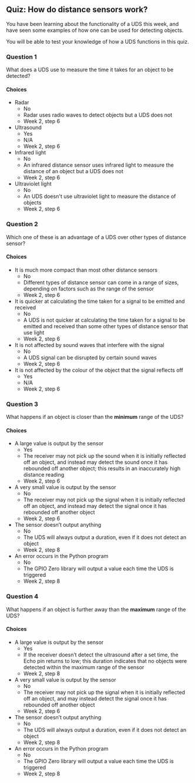 [comment]: # (
Feedback Author: Normally lead educator
)

## Quiz: How do distance sensors work?

You have been learning about the functionality of a UDS this week, and have seen some examples of how one can be used for detecting objects.

You will be able to test your knowledge of how a UDS functions in this quiz.

### Question 1

What does a UDS use to measure the time it takes for an object to be detected? 

#### Choices 

+ Radar
    + No 
    + Radar uses radio waves to detect objects but a UDS does not
    + Week 2, step 6
+ Ultrasound
    + Yes 
    + N/A 
    + Week 2, step 6
+ Infrared light
    + No
    + An infrared distance sensor uses infrared light to measure the distance of an object but a UDS does not
    + Week 2, step 6
+ Ultraviolet light
    + No
    + An  UDS doesn't use ultraviolet light to measure the distance of objects
    + Week 2, step 6

### Question 2

Which one of these is an advantage of a UDS over other types of distance sensor?

#### Choices 

+ It is much more compact than most other distance sensors
    + No 
    + Different types of distance sensor can come in a range of sizes, depending on factors such as the range of the sensor
    + Week 2, step 6
+ It is quicker at calculating the time taken for a signal to be emitted and received 
    + No 
    + A UDS is not quicker at calculating the time taken for a signal to be emitted and received than some other types of distance sensor that use light
    + Week 2, step 6
+ It is not affected by sound waves that interfere with the signal
    + No
    + A UDS signal can be disrupted by certain sound waves
    + Week 2, step 6
+ It is not affected by the colour of the object that the signal reflects off
    + Yes
    + N/A
    + Week 2, step 6

### Question 3

What happens if an object is closer than the **minimum** range of the UDS?

#### Choices 

+ A large value is output by the sensor
    + Yes 
    + The receiver may not pick up the sound when it is initially reflected off an object, and instead may detect the sound once it has rebounded off another object; this results in an inaccurately high distance reading
    + Week 2, step 6
+ A very small value is output by the sensor
    + No 
    + The receiver may not pick up the signal when it is initially reflected off an object, and instead may detect the signal once it has rebounded off another object
    + Week 2, step 6
+ The sensor doesn’t output anything
    + No
    + The UDS will always output a duration, even if it does not detect an object
    + Week 2, step 8
+ An error occurs in the Python program
    + No
    + The GPIO Zero library will output a value each time the UDS is triggered
    + Week 2, step 8

### Question 4

What happens if an object is further away than the **maximum** range of the UDS?

#### Choices 

+ A large value is output by the sensor
    + Yes 
    + If the receiver doesn’t detect the ultrasound after a set time, the Echo pin returns to low; this duration indicates that no objects were detected within the maximum range of the sensor
    + Week 2, step 8
+ A very small value is output by the sensor
    + No 
    + The receiver may not pick up the signal when it is initially reflected off an object, and may instead detect the signal once it has rebounded off another object
    + Week 2, step 6
+ The sensor doesn’t output anything
    + No
    + The UDS will always output a duration, even if it does not detect an object
    + Week 2, step 8
+ An error occurs in the Python program
    + No
    + The GPIO Zero library will output a value each time the UDS is triggered
    + Week 2, step 8
